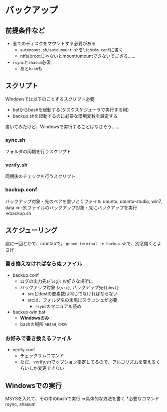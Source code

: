 # バックアップ

## 前提条件など

* 全てのディスクをマウントする必要がある
  * `automount.sh/autoumount.sh`を`lightdm.conf`に書く
  * ntfsはrootじゃないとmount/umountできないでござる……
* `rsync`と`shasum`必須
  * あと`bash`も

## スクリプト

Windowsでは以下のことするスクリプト必要

* batからbashを起動する(タスクスケジューラで実行する用)
* backup.shを起動するのに必要な環境変数を設定する

書いてみたけど、Windowsで実行することはなさそう……


### sync.sh

フォルダの同期を行うスクリプト

### verify.sh

同期後のチェックを行うスクリプト

### backup.conf

バックアップ対象・先のペアを書いとくファイル
 ubuntu, ubuntu-studio, win7, data
=>
-別ファイルのバックアップ対象・先にバックアップを実行
 =>backup.sh


## スケジューリング

週に一回とかで、crontabで。
`gnome-terminal -e backup.sh`で、別窓開くとよさげ


### 書き換えなければならぬファイル

* backup.conf
  * ログの出力先`${log}`: お好きな場所に
  * バックアップ対象 `${src}`, バックアップ先`${dest}`
    * srcとdestの要素数は同じでなければならない
    * srcは、フォルダ名の末尾にスラッシュが必要
      * `rsync`のマニュアル読め
* backup-win.bat
  * **Windowsのみ**
  * bashの場所 `%BASH_CMD%`

### お好みで書き換えるファイル

* verify.conf
  * チェックサムコマンド
  * ただ、verify.shでオプション指定してるので、アルゴリズムを変えるくらいしか変更できない

## Windowsでの実行

MSYSを入れて、その中のbashで実行
 =>具体的な方法を書く
*必要なコマンド
 rsync, shasum
